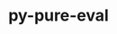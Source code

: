 ---
title: "py-pure-eval"
layout: cache
categories: [package, develop-2025-03-30]
meta: {"compilers": ["none"], "num_specs": 8, "num_specs_by_stack": {"data-vis-sdk": 1, "e4s": 2, "e4s-neoverse-v2": 2, "e4s-oneapi": 3, "root": 8}, "oss": ["ubuntu20.04", "ubuntu22.04"], "platforms": ["linux"], "stacks": ["data-vis-sdk", "e4s", "e4s-neoverse-v2", "e4s-oneapi", "root"], "targets": ["neoverse_v2", "x86_64_v3"], "versions": ["0.2.2"]}
spec_details: [{"compiler": "none", "hash": "5aay4oozrb4q2c3pbesjo56r4agfuhom", "os": "ubuntu22.04", "platform": "linux", "size": "-", "stacks": ["e4s", "root"], "target": "x86_64_v3", "variants": ["build_system=python_pip"], "versions": ["0.2.2"]}, {"compiler": "none", "hash": "5edj2rvhunpesoyys5fffm67zei3qr4a", "os": "ubuntu22.04", "platform": "linux", "size": "-", "stacks": ["e4s-oneapi", "root"], "target": "x86_64_v3", "variants": ["build_system=python_pip"], "versions": ["0.2.2"]}, {"compiler": "none", "hash": "bp2p67ubtahb5pmjurzug2u65susmub4", "os": "ubuntu22.04", "platform": "linux", "size": "-", "stacks": ["e4s-neoverse-v2", "root"], "target": "neoverse_v2", "variants": ["build_system=python_pip"], "versions": ["0.2.2"]}, {"compiler": "none", "hash": "cakxn2xihgxyk5uzn2wcb3mwkbway3go", "os": "ubuntu22.04", "platform": "linux", "size": "-", "stacks": ["e4s", "root"], "target": "x86_64_v3", "variants": ["build_system=python_pip"], "versions": ["0.2.2"]}, {"compiler": "none", "hash": "dapemi3xdrjccgl4rlg37bfgndxdsyao", "os": "ubuntu22.04", "platform": "linux", "size": "-", "stacks": ["e4s-oneapi", "root"], "target": "x86_64_v3", "variants": ["build_system=python_pip"], "versions": ["0.2.2"]}, {"compiler": "none", "hash": "de4qxdndnkrtfebax6flbyszids3sedi", "os": "ubuntu22.04", "platform": "linux", "size": "-", "stacks": ["e4s-neoverse-v2", "root"], "target": "neoverse_v2", "variants": ["build_system=python_pip"], "versions": ["0.2.2"]}, {"compiler": "none", "hash": "mblw7q6kzx4ek3fow7wjfrop2q26nqjk", "os": "ubuntu22.04", "platform": "linux", "size": "-", "stacks": ["e4s-oneapi", "root"], "target": "x86_64_v3", "variants": ["build_system=python_pip"], "versions": ["0.2.2"]}, {"compiler": "none", "hash": "reolb5ded5z5jkvajhymrbcxv7bvjp3j", "os": "ubuntu20.04", "platform": "linux", "size": "-", "stacks": ["data-vis-sdk", "root"], "target": "x86_64_v3", "variants": ["build_system=python_pip"], "versions": ["0.2.2"]}]
---
